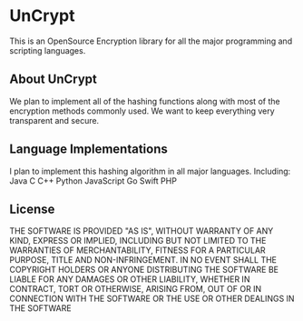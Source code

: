 UnCrypt
========
This is an OpenSource Encryption library for all the major programming and scripting languages.

About UnCrypt
-----
We plan to implement all of the hashing functions along with most of the encryption methods commonly used. We want to keep everything very transparent and secure.

Language Implementations
-----
I plan to implement this hashing algorithm in all major languages. Including:
Java
C
C++
Python
JavaScript
Go
Swift
PHP

License
-----------
THE SOFTWARE IS PROVIDED "AS IS", WITHOUT WARRANTY OF ANY KIND, EXPRESS OR IMPLIED, INCLUDING BUT NOT LIMITED TO THE WARRANTIES OF MERCHANTABILITY, FITNESS FOR A PARTICULAR PURPOSE, TITLE AND NON-INFRINGEMENT. IN NO EVENT SHALL THE COPYRIGHT HOLDERS OR ANYONE DISTRIBUTING THE SOFTWARE BE LIABLE FOR ANY DAMAGES OR OTHER LIABILITY, WHETHER IN CONTRACT, TORT OR OTHERWISE, ARISING FROM, OUT OF OR IN CONNECTION WITH THE SOFTWARE OR THE USE OR OTHER DEALINGS IN THE SOFTWARE
